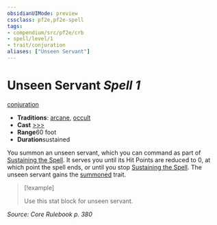 ```yaml
---
obsidianUIMode: preview
cssclass: pf2e,pf2e-spell
tags:
- compendium/src/pf2e/crb
- spell/level/1
- trait/conjuration
aliases: ["Unseen Servant"]
---
```

# Unseen Servant *Spell 1*   
[conjuration](/rules/traits/conjuration.md)  

- **Traditions**: [arcane](/rules/traits/arcane.md), [occult](/rules/traits/occult.md)
- **Cast** [>>>](/rules/core-rulebook/chapter-9-playing-the-game.md#Actions "Three-Action") 
- **Range**60 foot
- **Duration**sustained

You summon an unseen servant, which you can command as part of [Sustaining the Spell](/rules/actions/sustain-a-spell.md). It serves you until its Hit Points are reduced to 0, at which point the spell ends, or until you stop [Sustaining the Spell](/rules/actions/sustain-a-spell.md). The unseen servant gains the [summoned](/rules/traits/summoned.md) trait.

> [!example] 
> 
> Use this stat block for unseen servant.
> 

*Source: Core Rulebook p. 380*